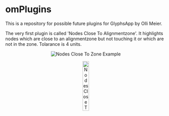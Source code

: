 # omPlugins

This is a repository for possible future plugins for GlyphsApp by Olli Meier.

The very first plugin is called 'Nodes Close To Alignmentzone'. It highlights nodes which are close to an alignmentzone but not touching it or which are not in the zone. Tolarance is 4 units.

<p align="center">
<img src="https://github.com/moontypespace/omPlugins/blob/master/screenshot_nodesHighlighted.png" alt="Nodes Close To Zone Example">
</p> 

<p align="center">
<img src="https://github.com/moontypespace/omPlugins/blob/master/screenshot_ContextMenu.png" alt="Nodes Close To Zone Context Menu" width="20%" >
</p> 
